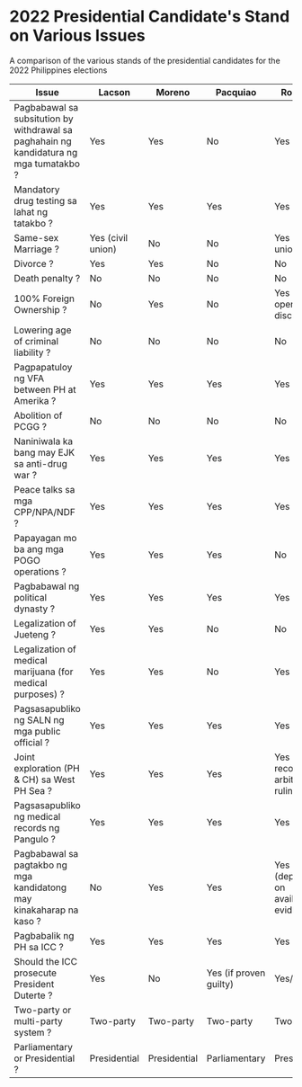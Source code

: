 # 2022 Presidential Candidate's Stand on Various Issues
A comparison of the various stands of the presidential candidates for the 2022 Philippines elections

| Issue         | Lacson        | Moreno        | Pacquiao      | Robredo       |
| ------------- | ------------- | ------------- | ------------- | ------------- |
| Pagbabawal sa subsitution by withdrawal sa paghahain ng kandidatura ng mga tumatakbo ?  | Yes | Yes | No | Yes |
| Mandatory drug testing sa lahat ng tatakbo ? | Yes | Yes | Yes | Yes |
| Same-sex Marriage ?  | Yes (civil union) | No | No | Yes (civil union) |
| Divorce ?  | Yes | Yes | No | No |
| Death penalty ?  | No | No | No | No |
| 100% Foreign Ownership ?  | No | Yes | No | Yes (to open the discussion) |
| Lowering age of criminal liability ?  | No | No | No | No |
| Pagpapatuloy ng VFA between PH at Amerika ?  | Yes | Yes | Yes | Yes |
| Abolition of PCGG ?  | No | No | No | No |
| Naniniwala ka bang may EJK sa anti-drug war ?  | Yes | Yes | Yes | Yes |
| Peace talks sa mga CPP/NPA/NDF ?  | Yes | Yes | Yes | Yes |
| Papayagan mo ba ang mga POGO operations ?  | Yes | Yes | Yes | No |
| Pagbabawal ng political dynasty ?  | Yes | Yes | Yes | Yes |
| Legalization of Jueteng ?  | Yes | Yes | No | No |
| Legalization of medical marijuana (for medical purposes) ?  | Yes | Yes | No | Yes |
| Pagsasapubliko ng SALN ng mga public official ?  | Yes | Yes | Yes | Yes |
| Joint exploration (PH & CH) sa West PH Sea ?  | Yes | Yes | Yes | Yes (While recognizing arbitral ruling) |
| Pagsasapubliko ng medical records ng Pangulo ?  | Yes | Yes | Yes | Yes |
| Pagbabawal sa pagtakbo ng mga kandidatong may kinakaharap na kaso ?  | No | Yes | Yes | Yes (depends on available evidence) |
| Pagbabalik ng PH sa ICC ?  | Yes | Yes | Yes | Yes |
| Should the ICC prosecute President Duterte ?  | Yes | No | Yes (if proven guilty) | Yes/No |
| Two-party or multi-party system ?  | Two-party | Two-party | Two-party | Two-party |
| Parliamentary or Presidential ?  | Presidential | Presidential | Parliamentary | Presidential |

